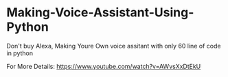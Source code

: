 # Making-Voice-Assistant-Using-Python

Don't buy Alexa,
Making Youre Own voice assitant with only 60 line of code in python


For More Details: https://www.youtube.com/watch?v=AWvsXxDtEkU
